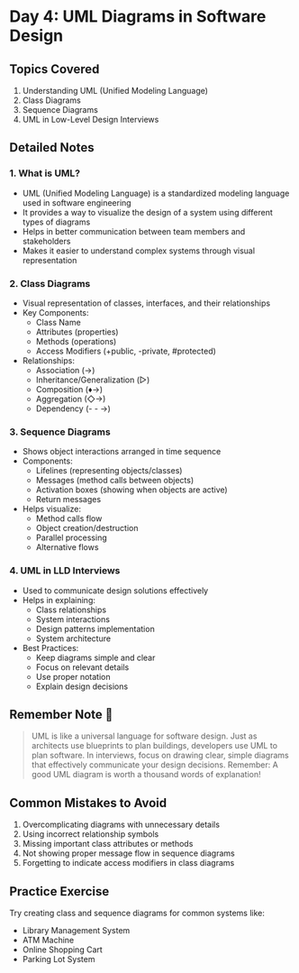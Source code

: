 # Day 4: UML Diagrams in Software Design

## Topics Covered
1. Understanding UML (Unified Modeling Language)
2. Class Diagrams
3. Sequence Diagrams
4. UML in Low-Level Design Interviews

## Detailed Notes

### 1. What is UML?
- UML (Unified Modeling Language) is a standardized modeling language used in software engineering
- It provides a way to visualize the design of a system using different types of diagrams
- Helps in better communication between team members and stakeholders
- Makes it easier to understand complex systems through visual representation

### 2. Class Diagrams
- Visual representation of classes, interfaces, and their relationships
- Key Components:
  - Class Name
  - Attributes (properties)
  - Methods (operations)
  - Access Modifiers (+public, -private, #protected)
- Relationships:
  - Association (→)
  - Inheritance/Generalization (▷)
  - Composition (♦→)
  - Aggregation (◇→)
  - Dependency (- - ->)

### 3. Sequence Diagrams
- Shows object interactions arranged in time sequence
- Components:
  - Lifelines (representing objects/classes)
  - Messages (method calls between objects)
  - Activation boxes (showing when objects are active)
  - Return messages
- Helps visualize:
  - Method calls flow
  - Object creation/destruction
  - Parallel processing
  - Alternative flows

### 4. UML in LLD Interviews
- Used to communicate design solutions effectively
- Helps in explaining:
  - Class relationships
  - System interactions
  - Design patterns implementation
  - System architecture
- Best Practices:
  - Keep diagrams simple and clear
  - Focus on relevant details
  - Use proper notation
  - Explain design decisions

## Remember Note 📝
> UML is like a universal language for software design. Just as architects use blueprints to plan buildings, developers use UML to plan software. In interviews, focus on drawing clear, simple diagrams that effectively communicate your design decisions. Remember: A good UML diagram is worth a thousand words of explanation!

## Common Mistakes to Avoid
1. Overcomplicating diagrams with unnecessary details
2. Using incorrect relationship symbols
3. Missing important class attributes or methods
4. Not showing proper message flow in sequence diagrams
5. Forgetting to indicate access modifiers in class diagrams

## Practice Exercise
Try creating class and sequence diagrams for common systems like:
- Library Management System
- ATM Machine
- Online Shopping Cart
- Parking Lot System
